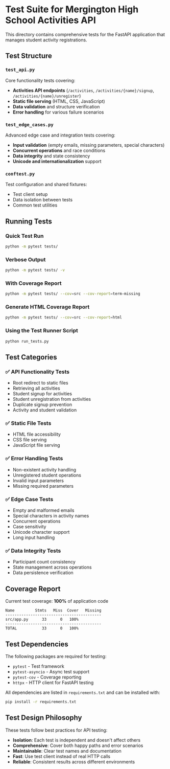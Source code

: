 # Test Suite for Mergington High School Activities API

This directory contains comprehensive tests for the FastAPI application that manages student activity registrations.

## Test Structure

### `test_api.py`
Core functionality tests covering:
- **Activities API endpoints** (`/activities`, `/activities/{name}/signup`, `/activities/{name}/unregister`)
- **Static file serving** (HTML, CSS, JavaScript)
- **Data validation** and structure verification
- **Error handling** for various failure scenarios

### `test_edge_cases.py`
Advanced edge case and integration tests covering:
- **Input validation** (empty emails, missing parameters, special characters)
- **Concurrent operations** and race conditions
- **Data integrity** and state consistency
- **Unicode and internationalization** support

### `conftest.py`
Test configuration and shared fixtures:
- Test client setup
- Data isolation between tests
- Common test utilities

## Running Tests

### Quick Test Run
```bash
python -m pytest tests/
```

### Verbose Output
```bash
python -m pytest tests/ -v
```

### With Coverage Report
```bash
python -m pytest tests/ --cov=src --cov-report=term-missing
```

### Generate HTML Coverage Report
```bash
python -m pytest tests/ --cov=src --cov-report=html
```

### Using the Test Runner Script
```bash
python run_tests.py
```

## Test Categories

### ✅ **API Functionality Tests**
- Root redirect to static files
- Retrieving all activities
- Student signup for activities
- Student unregistration from activities
- Duplicate signup prevention
- Activity and student validation

### ✅ **Static File Tests**
- HTML file accessibility
- CSS file serving
- JavaScript file serving

### ✅ **Error Handling Tests**
- Non-existent activity handling
- Unregistered student operations
- Invalid input parameters
- Missing required parameters

### ✅ **Edge Case Tests**
- Empty and malformed emails
- Special characters in activity names
- Concurrent operations
- Case sensitivity
- Unicode character support
- Long input handling

### ✅ **Data Integrity Tests**
- Participant count consistency
- State management across operations
- Data persistence verification

## Coverage Report

Current test coverage: **100%** of application code

```
Name         Stmts   Miss  Cover   Missing
------------------------------------------
src/app.py      33      0   100%
------------------------------------------
TOTAL           33      0   100%
```

## Test Dependencies

The following packages are required for testing:
- `pytest` - Test framework
- `pytest-asyncio` - Async test support
- `pytest-cov` - Coverage reporting
- `httpx` - HTTP client for FastAPI testing

All dependencies are listed in `requirements.txt` and can be installed with:
```bash
pip install -r requirements.txt
```

## Test Design Philosophy

These tests follow best practices for API testing:
- **Isolation**: Each test is independent and doesn't affect others
- **Comprehensive**: Cover both happy paths and error scenarios
- **Maintainable**: Clear test names and documentation
- **Fast**: Use test client instead of real HTTP calls
- **Reliable**: Consistent results across different environments
